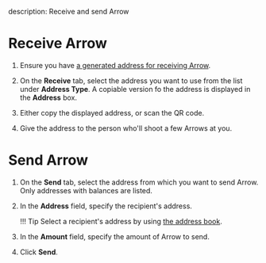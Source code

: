 description: Receive and send Arrow
<!--- END of page meta data -->

# Receive Arrow

1. Ensure you have [a generated address for receiving Arrow](generate-addresses.md).

1. On the **Receive** tab, select the address you want to use from the list under **Address Type**. A copiable version fo the address is displayed in the **Address** box.

1. Either copy the displayed address, or scan the QR code.

1. Give the address to the person who'll shoot a few Arrows at you.

# Send Arrow

1. On the **Send** tab, select the address from which you want to send Arrow. Only addresses with balances are listed.

1. In the **Address** field, specify the recipient's address.

    !!! Tip
        Select a recipient's address by using [the address book](../create-address-book.md).

1. In the **Amount** field, specify the amount of Arrow to send.
1. Click **Send**.
